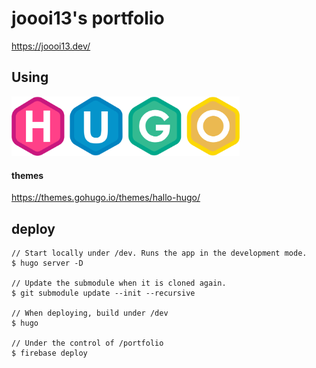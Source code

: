 # joooi13's portfolio

https://joooi13.dev/

## Using

<p dir="auto">
  <a href="https://gohugo.io/" rel="nofollow">
    <img src="https://raw.githubusercontent.com/gohugoio/gohugoioTheme/master/static/images/hugo-logo-wide.svg?sanitize=true" alt="Hugo" width="365" style="max-width: 100%;">
  </a>
</p>

#### themes
https://themes.gohugo.io/themes/hallo-hugo/

## deploy

```
// Start locally under /dev. Runs the app in the development mode.
$ hugo server -D

// Update the submodule when it is cloned again.
$ git submodule update --init --recursive

// When deploying, build under /dev
$ hugo

// Under the control of /portfolio
$ firebase deploy
```
